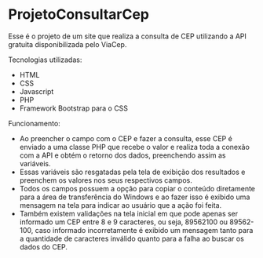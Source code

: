 # ProjetoConsultarCep
Esse é o projeto de um site que realiza a consulta de CEP utilizando a API gratuita disponibilizada pelo ViaCep.

Tecnologias utilizadas:
  - HTML 
  - CSS
  - Javascript
  - PHP
  - Framework Bootstrap para o CSS
  
Funcionamento:
  - Ao preencher o campo com o CEP e fazer a consulta, esse CEP é enviado a uma classe PHP que recebe o valor e realiza toda a conexão com a API e obtém o retorno
    dos dados, preenchendo assim as variáveis. 
  - Essas variáveis são resgatadas pela tela de exibição dos resultados e preenchem os valores nos seus respectivos campos.
  - Todos os campos possuem a opção para copiar o conteúdo diretamente para a área de transferência do Windows e ao fazer isso é exibido uma mensagem na tela para
    indicar ao usuário que a ação foi feita. 
  - Também existem validações na tela inicial em que pode apenas ser informado um CEP entre 8 e 9 caracteres, ou seja, 89562100 ou 89562-100, caso informado
    incorretamente é exibido um mensagem tanto para a quantidade de caracteres inválido quanto para a falha ao buscar os dados do CEP.
